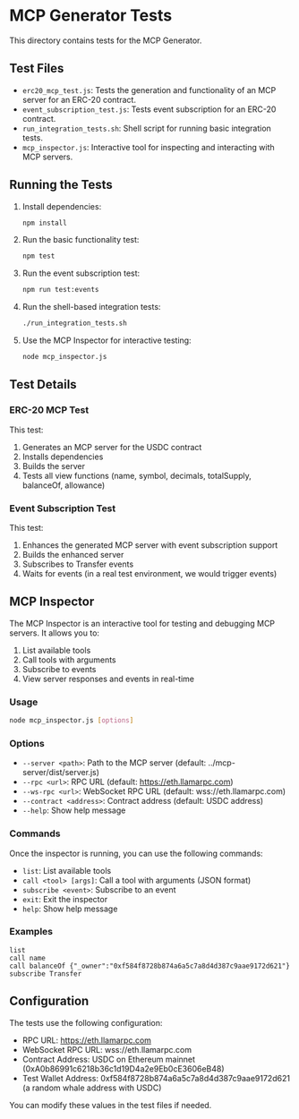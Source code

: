 # MCP Generator Tests

This directory contains tests for the MCP Generator.

## Test Files

- `erc20_mcp_test.js`: Tests the generation and functionality of an MCP server for an ERC-20 contract.
- `event_subscription_test.js`: Tests event subscription for an ERC-20 contract.
- `run_integration_tests.sh`: Shell script for running basic integration tests.
- `mcp_inspector.js`: Interactive tool for inspecting and interacting with MCP servers.

## Running the Tests

1. Install dependencies:
   ```bash
   npm install
   ```

2. Run the basic functionality test:
   ```bash
   npm test
   ```

3. Run the event subscription test:
   ```bash
   npm run test:events
   ```

4. Run the shell-based integration tests:
   ```bash
   ./run_integration_tests.sh
   ```

5. Use the MCP Inspector for interactive testing:
   ```bash
   node mcp_inspector.js
   ```

## Test Details

### ERC-20 MCP Test

This test:
1. Generates an MCP server for the USDC contract
2. Installs dependencies
3. Builds the server
4. Tests all view functions (name, symbol, decimals, totalSupply, balanceOf, allowance)

### Event Subscription Test

This test:
1. Enhances the generated MCP server with event subscription support
2. Builds the enhanced server
3. Subscribes to Transfer events
4. Waits for events (in a real test environment, we would trigger events)

## MCP Inspector

The MCP Inspector is an interactive tool for testing and debugging MCP servers. It allows you to:

1. List available tools
2. Call tools with arguments
3. Subscribe to events
4. View server responses and events in real-time

### Usage

```bash
node mcp_inspector.js [options]
```

### Options

- `--server <path>`: Path to the MCP server (default: ../mcp-server/dist/server.js)
- `--rpc <url>`: RPC URL (default: https://eth.llamarpc.com)
- `--ws-rpc <url>`: WebSocket RPC URL (default: wss://eth.llamarpc.com)
- `--contract <address>`: Contract address (default: USDC address)
- `--help`: Show help message

### Commands

Once the inspector is running, you can use the following commands:

- `list`: List available tools
- `call <tool> [args]`: Call a tool with arguments (JSON format)
- `subscribe <event>`: Subscribe to an event
- `exit`: Exit the inspector
- `help`: Show help message

### Examples

```
list
call name
call balanceOf {"_owner":"0xf584f8728b874a6a5c7a8d4d387c9aae9172d621"}
subscribe Transfer
```

## Configuration

The tests use the following configuration:
- RPC URL: https://eth.llamarpc.com
- WebSocket RPC URL: wss://eth.llamarpc.com
- Contract Address: USDC on Ethereum mainnet (0xA0b86991c6218b36c1d19D4a2e9Eb0cE3606eB48)
- Test Wallet Address: 0xf584f8728b874a6a5c7a8d4d387c9aae9172d621 (a random whale address with USDC)

You can modify these values in the test files if needed.